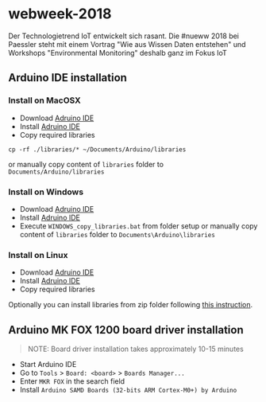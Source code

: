 # webweek-2018
Der Technologietrend IoT entwickelt sich rasant. Die #nueww 2018 bei Paessler steht mit einem Vortrag "Wie aus Wissen Daten entstehen" und Workshops "Environmental Monitoring" deshalb ganz im Fokus IoT


## Arduino IDE installation
### Install on MacOSX

- Download [Adruino IDE](https://www.arduino.cc/download_handler.php)
- Install [Adruino IDE](https://www.arduino.cc/en/Guide/MacOSX)
- Copy required libraries
```console
cp -rf ./libraries/* ~/Documents/Arduino/libraries
```
or manually copy content of `libraries` folder to `Documents/Arduino/libraries`


### Install on Windows
- Download [Adruino IDE](https://www.arduino.cc/download_handler.php)
- Install [Adruino IDE](https://www.arduino.cc/en/Guide/MacOSX)
- Execute `WINDOWS_copy_libraries.bat` from folder setup
  or manually copy content of `libraries` folder to `Documents\Arduino\libraries`



### Install on Linux

- Download [Adruino IDE](https://www.arduino.cc/download_handler.php)
- Install [Adruino IDE](https://www.arduino.cc/download_handler.php?f=/arduino-1.8.7-linux64.tar.xz)
- Copy required libraries

Optionally you can install libraries from zip folder following [this instruction](https://www.arduino.cc/en/Guide/Libraries#toc4).



## Arduino MK FOX 1200 board driver installation
> NOTE: Board driver installation takes approximately 10-15 minutes

- Start Arduino IDE
- Go to `Tools` > `Board: <board>` > `Boards Manager...`
- Enter `MKR FOX` in the search field
- Install `Arduino SAMD Boards (32-bits ARM Cortex-M0+) by Arduino`
